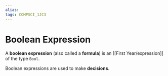 ```yaml
---
alias:
tags: COMPSCI_1JC3
---
```

# Boolean Expression
A **boolean expression** (also called a **formula**) is an [[First Year/expression]] of the type `Bool`. 

Boolean expressions are used to make **decisions**.